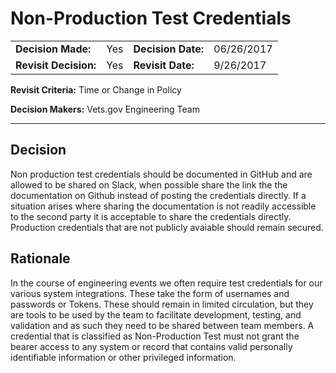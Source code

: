 # Non-Production Test Credentials

| | | | |
| --- | --- | --- | --- |
|**Decision Made:**|Yes| **Decision Date:** | 06/26/2017 |
|**Revisit Decision:**| Yes | **Revisit Date:** | 9/26/2017 |

**Revisit Criteria:** Time or Change in Policy

**Decision Makers:** Vets.gov Engineering Team 

---
## Decision
Non production test credentials should be documented in GitHub and are allowed to be shared on Slack, when possible share the link the the documentation on Github instead of posting the credentials directly. If a situation arises where sharing the documentation is not readily accessible to the second party it is acceptable to share the credentials directly. Production credentials that are not publicly avaiable should remain secured. 

## Rationale
In the course of engineering events we often require test credentials for our various system integrations. These take the form of usernames and passwords or Tokens. These should remain in limited circulation, but they are tools to be used by the team to facilitate development, testing, and validation and as such they need to be shared between team members. A credential that is classified as Non-Production Test must not grant the bearer access to any system or record that contains valid personally identifiable information or other privileged information. 
